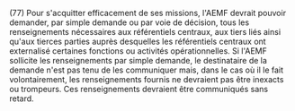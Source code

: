 (77) Pour s'acquitter efficacement de ses missions, l'AEMF devrait pouvoir demander, par simple demande ou par voie de décision, tous les renseignements nécessaires aux référentiels centraux, aux tiers liés ainsi qu'aux tierces parties auprès desquelles les référentiels centraux ont externalisé certaines fonctions ou activités opérationnelles. Si l'AEMF sollicite les renseignements par simple demande, le destinataire de la demande n'est pas tenu de les communiquer mais, dans le cas où il le fait volontairement, les renseignements fournis ne devraient pas être inexacts ou trompeurs. Ces renseignements devraient être communiqués sans retard.
